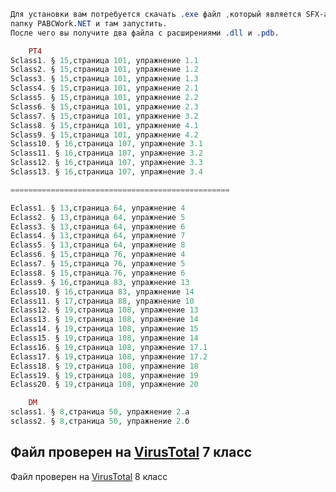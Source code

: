 ```CSS
Для установки вам потребуется скачать .exe файл ,который является SFX-архивом поместить в 
папку PABCWork.NET и там запустить. 
После чего вы получите два файла с расширениями .dll и .pdb.
```
```php
    PT4
Sclass1. § 15,страница 101, упражнение 1.1
Sclass2. § 15,страница 101, упражнение 1.2
Sclass3. § 15,страница 101, упражнение 1.3
Sclass4. § 15,страница 101, упражнение 2.1 
Sclass5. § 15,страница 101, упражнение 2.2
Sclass6. § 15,страница 101, упражнение 2.3
Sclass7. § 15,страница 101, упражнение 3.2
Sclass8. § 15,страница 101, упражнение 4.1
Sclass9. § 15,страница 101, упражнение 4.2
Sclass10. § 16,страница 107, упражнение 3.1
Sclass11. § 16,страница 107, упражнение 3.2
Sclass12. § 16,страница 107, упражнение 3.3
Sclass13. § 16,страница 107, упражнение 3.4

=================================================

Eclass1. § 13,страница 64, упражнение 4
Eclass2. § 13,страница 64, упражнение 5
Eclass3. § 13,страница 64, упражнение 6
Eclass4. § 13,страница 64, упражнение 7
Eclass5. § 13,страница 64, упражнение 8
Eclass6. § 15,страница 76, упражнение 4
Eclass7. § 15,страница 76, упражнение 5
Eclass8. § 15,страница 76, упражнение 6
Eclass9. § 16,страница 83, упражнение 13
Eclass10. § 16,страница 83, упражнение 14 
Eclass11. § 17,страница 88, упражнение 10
Eclass12. § 19,страница 108, упражнение 13
Eclass13. § 19,страница 108, упражнение 14
Eclass14. § 19,страница 108, упражнение 15
Eclass15. § 19,страница 108, упражнение 14
Eclass16. § 19,страница 108, упражнение 17.1
Eclass17. § 19,страница 108, упражнение 17.2
Eclass18. § 19,страница 108, упражнение 18 
Eclass19. § 19,страница 108, упражнение 19
Eclass20. § 19,страница 108, упражнение 20
```
```php
    DM
sclass1. § 8,страница 50, упражнение 2.а
sclass2. § 8,страница 50, упражнение 2.б
```

Файл проверен на [VirusTotal](https://www.virustotal.com/gui/file/a240b714d87c724c48fe57164b4d8690a4911244ccc83f1178e1b89b9627b883/detection) 7 класс
------------------------------------------------------------------------------------------------------------------------------------------------------
Файл проверен на [VirusTotal](https://www.virustotal.com/gui/file/a240b714d87c724c48fe57164b4d8690a4911244ccc83f1178e1b89b9627b883/detection) 8 класс
